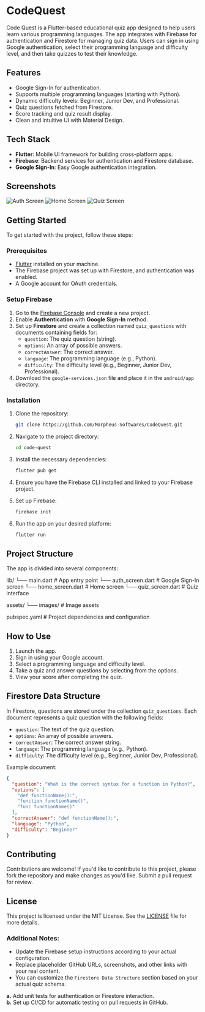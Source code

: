 # CodeQuest

Code Quest is a Flutter-based educational quiz app designed to help users learn various programming
languages. The app integrates with Firebase for authentication and Firestore for managing quiz data.
Users can sign in using Google authentication, select their programming language and difficulty
level, and then take quizzes to test their knowledge.

## Features

- Google Sign-In for authentication.
- Supports multiple programming languages (starting with Python).
- Dynamic difficulty levels: Beginner, Junior Dev, and Professional.
- Quiz questions fetched from Firestore.
- Score tracking and quiz result display.
- Clean and intuitive UI with Material Design.

## Tech Stack

- **Flutter**: Mobile UI framework for building cross-platform apps.
- **Firebase**: Backend services for authentication and Firestore database.
- **Google Sign-In**: Easy Google authentication integration.

## Screenshots

![Auth Screen](screenshots/auth_screen.png)
![Home Screen](screenshots/home_screen.png)
![Quiz Screen](screenshots/quiz_screen.png)

## Getting Started

To get started with the project, follow these steps:

### Prerequisites

- [Flutter](https://flutter.dev/) installed on your machine.
- The Firebase project was set up with Firestore, and authentication was enabled.
- A Google account for OAuth credentials.

### Setup Firebase

1. Go to the [Firebase Console](https://console.firebase.google.com/) and create a new project.
2. Enable **Authentication** with **Google Sign-In** method.
3. Set up **Firestore** and create a collection named `quiz_questions` with documents containing
   fields for:
    - `question`: The quiz question (string).
    - `options`: An array of possible answers.
    - `correctAnswer`: The correct answer.
    - `language`: The programming language (e.g., Python).
    - `difficulty`: The difficulty level (e.g., Beginner, Junior Dev, Professional).
4. Download the `google-services.json` file and place it in the `android/app` directory.

### Installation

1. Clone the repository:

    ```bash
    git clone https://github.com/Morpheus-Softwares/CodeQuest.git
    ```

2. Navigate to the project directory:

    ```bash
    cd code-quest
    ```

3. Install the necessary dependencies:

    ```bash
    flutter pub get
    ```

4. Ensure you have the Firebase CLI installed and linked to your Firebase project.

5. Set up Firebase:

    ```bash
    firebase init
    ```

6. Run the app on your desired platform:

    ```bash
    flutter run
    ```

## Project Structure

The app is divided into several components:

lib/
└── main.dart # App entry point
└── auth_screen.dart # Google Sign-In screen
└── home_screen.dart # Home screen
└── quiz_screen.dart # Quiz interface

assets/
└── images/ # Image assets

pubspec.yaml # Project dependencies and configuration

## How to Use

1. Launch the app.
2. Sign in using your Google account.
3. Select a programming language and difficulty level.
4. Take a quiz and answer questions by selecting from the options.
5. View your score after completing the quiz.

## Firestore Data Structure

In Firestore, questions are stored under the collection `quiz_questions`. Each document represents a
quiz question with the following fields:

- `question`: The text of the quiz question.
- `options`: An array of possible answers.
- `correctAnswer`: The correct answer string.
- `language`: The programming language (e.g., Python).
- `difficulty`: The difficulty level (e.g., Beginner, Junior Dev, Professional).

Example document:

```json
{
  "question": "What is the correct syntax for a function in Python?",
  "options": [
    "def functionName():",
    "function functionName()",
    "func functionName()"
  ],
  "correctAnswer": "def functionName():",
  "language": "Python",
  "difficulty": "Beginner"
}
```

## Contributing

Contributions are welcome! If you'd like to contribute to this project, please fork the repository
and make changes as you'd like. Submit a pull request for review.

## License

This project is licensed under the MIT License. See the [LICENSE](LICENSE) file for more details.

### Additional Notes:

- Update the Firebase setup instructions according to your actual configuration.
- Replace placeholder GitHub URLs, screenshots, and other links with your real content.
- You can customize the `Firestore Data Structure` section based on your actual quiz schema.

**a.** Add unit tests for authentication or Firestore interaction.  
**b.** Set up CI/CD for automatic testing on pull requests in GitHub.
